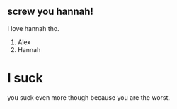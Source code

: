 ## screw you hannah!

I love hannah tho.

1. Alex
2. Hannah

# I suck

you suck even more though
because you are the worst.